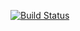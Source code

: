 [![Build Status](https://travis-ci.com/ChaseMay/KindaBuggy.svg?branch=master)](https://travis-ci.com/ChaseMay/KindaBuggy)
